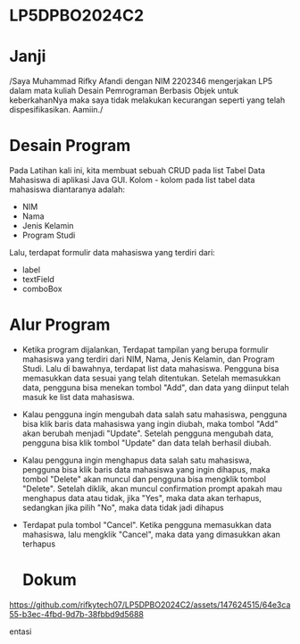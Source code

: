 # LP5DPBO2024C2
# Janji
/Saya Muhammad Rifky Afandi dengan NIM 2202346 mengerjakan LP5 dalam mata kuliah Desain Pemrograman Berbasis Objek untuk keberkahanNya maka saya tidak melakukan kecurangan seperti yang telah dispesifikasikan. Aamiin./

# Desain Program
Pada Latihan kali ini, kita membuat sebuah CRUD pada list Tabel Data Mahasiswa di aplikasi Java GUI. Kolom - kolom  pada list tabel data mahasiswa diantaranya adalah:
- NIM
- Nama
- Jenis Kelamin
- Program Studi

Lalu, terdapat formulir data mahasiswa yang terdiri dari:
- label
- textField
- comboBox

# Alur Program
- Ketika program dijalankan, Terdapat tampilan yang berupa formulir mahasiswa yang terdiri dari NIM, Nama, Jenis Kelamin, dan Program Studi. Lalu di bawahnya, terdapat list data mahasiswa. Pengguna bisa memasukkan data sesuai yang telah ditentukan. Setelah memasukkan data, pengguna bisa menekan tombol "Add", dan data yang diinput telah masuk ke list data mahasiswa.
- Kalau pengguna ingin mengubah data salah satu mahasiswa, pengguna bisa klik baris data mahasiswa yang ingin diubah, maka tombol "Add" akan berubah menjadi "Update". Setelah pengguna mengubah data, pengguna bisa klik tombol "Update" dan data telah berhasil diubah.
- Kalau pengguna ingin menghapus data salah satu mahasiswa, pengguna bisa klik baris data mahasiswa yang ingin dihapus, maka tombol "Delete" akan muncul dan pengguna bisa mengklik tombol "Delete". Setelah diklik, akan muncul confirmation prompt apakah mau menghapus data atau tidak, jika "Yes", maka data akan terhapus, sedangkan jika pilih "No", maka data tidak jadi dihapus
- Terdapat pula tombol "Cancel". Ketika pengguna memasukkan data mahasiswa, lalu mengklik "Cancel", maka data yang dimasukkan akan terhapus

  # Dokum

https://github.com/rifkytech07/LP5DPBO2024C2/assets/147624515/64e3ca55-b3ec-4fbd-9d7b-38fbbd9d5688

entasi
  

